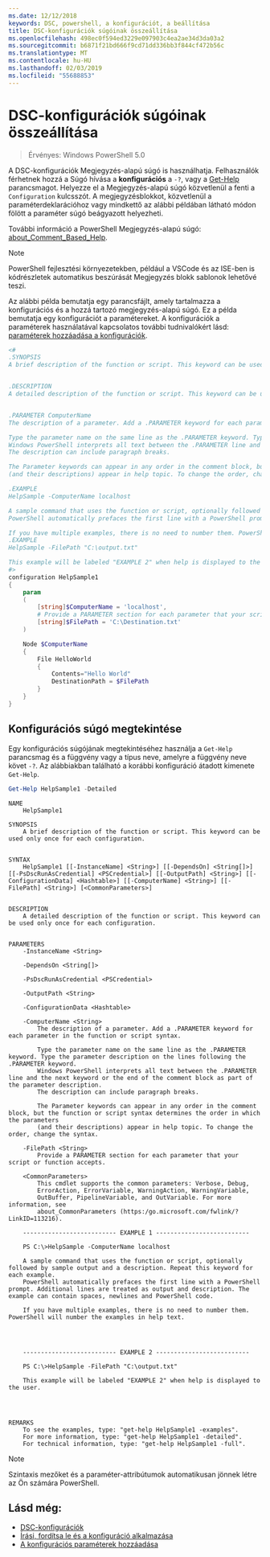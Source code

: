 ```yaml
---
ms.date: 12/12/2018
keywords: DSC, powershell, a konfigurációt, a beállítása
title: DSC-konfigurációk súgóinak összeállítása
ms.openlocfilehash: 498ec0f594ed3229e097903c4ea2ae34d3da03a2
ms.sourcegitcommit: b6871f21bd666f9cd71dd336bb3f844cf472b56c
ms.translationtype: MT
ms.contentlocale: hu-HU
ms.lasthandoff: 02/03/2019
ms.locfileid: "55688853"
---
```

# <a name="writing-help-for-dsc-configurations"></a>DSC-konfigurációk súgóinak összeállítása

>Érvényes: Windows PowerShell 5.0

A DSC-konfigurációk Megjegyzés-alapú súgó is használhatja. Felhasználók férhetnek hozzá a Súgó hívása a **konfigurációs** a `-?`, vagy a [Get-Help](/powershell/module/Microsoft.PowerShell.Core/Get-Help) parancsmagot. Helyezze el a Megjegyzés-alapú súgó közvetlenül a fenti a `Configuration` kulcsszót.
A megjegyzésblokkot, közvetlenül a paraméterdeklarációhoz vagy mindkettő az alábbi példában látható módon fölött a paraméter súgó beágyazott helyezheti.

További információ a PowerShell Megjegyzés-alapú súgó: [about_Comment_Based_Help](/powershell/module/microsoft.powershell.core/about/about_comment_based_help).

> [!NOTE]
> PowerShell fejlesztési környezetekben, például a VSCode és az ISE-ben is kódrészletek automatikus beszúrását Megjegyzés blokk sablonok lehetővé teszi.

Az alábbi példa bemutatja egy parancsfájlt, amely tartalmazza a konfigurációs és a hozzá tartozó megjegyzés-alapú súgó. Ez a példa bemutatja egy konfigurációt a paramétereket. A konfigurációk a paraméterek használatával kapcsolatos további tudnivalókért lásd: [paraméterek hozzáadása a konfigurációk](add-parameters-to-a-configuration.md).

```powershell
<#
.SYNOPSIS
A brief description of the function or script. This keyword can be used only once for each configuration.


.DESCRIPTION
A detailed description of the function or script. This keyword can be used only once for each configuration.


.PARAMETER ComputerName
The description of a parameter. Add a .PARAMETER keyword for each parameter in the function or script syntax.

Type the parameter name on the same line as the .PARAMETER keyword. Type the parameter description on the lines following the .PARAMETER keyword.
Windows PowerShell interprets all text between the .PARAMETER line and the next keyword or the end of the comment block as part of the parameter description.
The description can include paragraph breaks.

The Parameter keywords can appear in any order in the comment block, but the function or script syntax determines the order in which the parameters
(and their descriptions) appear in help topic. To change the order, change the syntax.

.EXAMPLE
HelpSample -ComputerName localhost

A sample command that uses the function or script, optionally followed by sample output and a description. Repeat this keyword for each example.
PowerShell automatically prefaces the first line with a PowerShell prompt. Additional lines are treated as output and description. The example can contain spaces, newlines and PowerShell code.

If you have multiple examples, there is no need to number them. PowerShell will number the examples in help text.
.EXAMPLE
HelpSample -FilePath "C:\output.txt"

This example will be labeled "EXAMPLE 2" when help is displayed to the user.
#>
configuration HelpSample1
{
    param
    (
        [string]$ComputerName = 'localhost',
        # Provide a PARAMETER section for each parameter that your script or function accepts.
        [string]$FilePath = 'C:\Destination.txt'
    )

    Node $ComputerName
    {
        File HelloWorld
        {
            Contents="Hello World"
            DestinationPath = $FilePath
        }
    }
}
```

## <a name="viewing-configuration-help"></a>Konfigurációs súgó megtekintése

Egy konfigurációs súgójának megtekintéséhez használja a `Get-Help` parancsmag és a függvény vagy a típus neve, amelyre a függvény neve követ `-?`. Az alábbiakban található a korábbi konfiguráció átadott kimenete `Get-Help`.

```powershell
Get-Help HelpSample1 -Detailed
```

```output
NAME
    HelpSample1

SYNOPSIS
    A brief description of the function or script. This keyword can be used only once for each configuration.


SYNTAX
    HelpSample1 [[-InstanceName] <String>] [[-DependsOn] <String[]>] [[-PsDscRunAsCredential] <PSCredential>] [[-OutputPath] <String>] [[-ConfigurationData] <Hashtable>] [[-ComputerName] <String>] [[-FilePath] <String>] [<CommonParameters>]


DESCRIPTION
    A detailed description of the function or script. This keyword can be used only once for each configuration.


PARAMETERS
    -InstanceName <String>

    -DependsOn <String[]>

    -PsDscRunAsCredential <PSCredential>

    -OutputPath <String>

    -ConfigurationData <Hashtable>

    -ComputerName <String>
        The description of a parameter. Add a .PARAMETER keyword for each parameter in the function or script syntax.

        Type the parameter name on the same line as the .PARAMETER keyword. Type the parameter description on the lines following the .PARAMETER keyword.
        Windows PowerShell interprets all text between the .PARAMETER line and the next keyword or the end of the comment block as part of the parameter description.
        The description can include paragraph breaks.

        The Parameter keywords can appear in any order in the comment block, but the function or script syntax determines the order in which the parameters
        (and their descriptions) appear in help topic. To change the order, change the syntax.

    -FilePath <String>
        Provide a PARAMETER section for each parameter that your script or function accepts.

    <CommonParameters>
        This cmdlet supports the common parameters: Verbose, Debug,
        ErrorAction, ErrorVariable, WarningAction, WarningVariable,
        OutBuffer, PipelineVariable, and OutVariable. For more information, see
        about_CommonParameters (https:/go.microsoft.com/fwlink/?LinkID=113216).

    -------------------------- EXAMPLE 1 --------------------------

    PS C:\>HelpSample -ComputerName localhost

    A sample command that uses the function or script, optionally followed by sample output and a description. Repeat this keyword for each example.
    PowerShell automatically prefaces the first line with a PowerShell prompt. Additional lines are treated as output and description. The example can contain spaces, newlines and PowerShell code.

    If you have multiple examples, there is no need to number them. PowerShell will number the examples in help text.




    -------------------------- EXAMPLE 2 --------------------------

    PS C:\>HelpSample -FilePath "C:\output.txt"

    This example will be labeled "EXAMPLE 2" when help is displayed to the user.




REMARKS
    To see the examples, type: "get-help HelpSample1 -examples".
    For more information, type: "get-help HelpSample1 -detailed".
    For technical information, type: "get-help HelpSample1 -full".
```

> [!NOTE]
> Szintaxis mezőket és a paraméter-attribútumok automatikusan jönnek létre az Ön számára PowerShell.

## <a name="see-also"></a>Lásd még:

- [DSC-konfigurációk](configurations.md)
- [Írási, fordítsa le és a konfiguráció alkalmazása](write-compile-apply-configuration.md)
- [A konfigurációs paraméterek hozzáadása](add-parameters-to-a-configuration.md)
